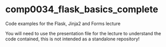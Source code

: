 # comp0034_flask_basics_complete
Code examples for the Flask, Jinja2 and Forms lecture

You will need to use the presentation file for the lecture to understand the code contained, this is not intended as a standalone repository!
